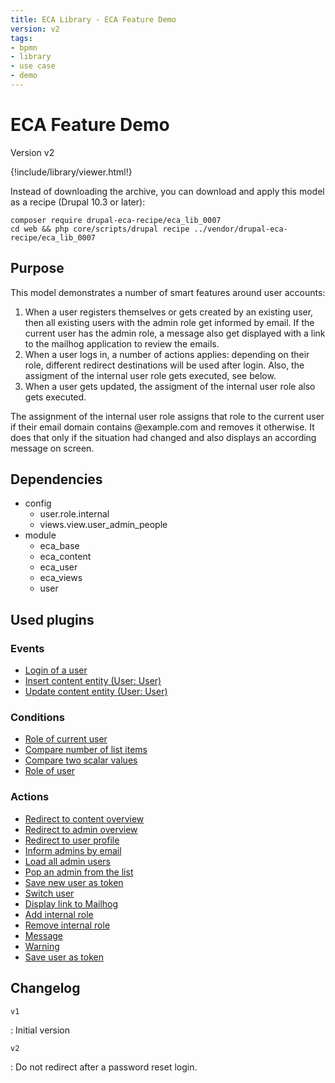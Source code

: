 ```yaml
---
title: ECA Library - ECA Feature Demo
version: v2
tags:
- bpmn
- library
- use case
- demo
---
```

# ECA Feature Demo

Version v2

<script>url='bpmn_io-eca_lib_0007.xml';archive='bpmn_io-eca_lib_0007.tar.gz'</script>
{!include/library/viewer.html!}

Instead of downloading the archive, you can download and apply this model as a recipe (Drupal 10.3 or later):

```shell
composer require drupal-eca-recipe/eca_lib_0007
cd web && php core/scripts/drupal recipe ../vendor/drupal-eca-recipe/eca_lib_0007
```

## Purpose

This model demonstrates a number of smart features around user accounts:

1. When a user registers themselves or gets created by an existing user, then all existing users with the admin role get informed by email. If the current user has the admin role, a message also get displayed with a link to the mailhog application to review the emails.
2. When a user logs in, a number of actions applies: depending on their role, different redirect destinations will be used after login. Also, the assigment of the internal user role gets executed, see below.
3. When a user gets updated, the assigment of the internal user role also gets executed.

The assignment of the internal user role assigns that role to the current user if their email domain contains @example.com and removes it otherwise. It does that only if the situation had changed and also displays an according message on screen.

## Dependencies

- config
    - user.role.internal
    - views.view.user_admin_people
- module
    - eca_base
    - eca_content
    - eca_user
    - eca_views
    - user

## Used plugins

### Events

- [Login of a user](/plugins/eca/user/events/user_login.md)
- [Insert content entity (User: User)](/plugins/eca/content/events/content_entity_insert.md)
- [Update content entity (User: User)](/plugins/eca/content/events/content_entity_update.md)

### Conditions

- [Role of current user](/plugins/eca/user/conditions/eca_current_user_role.md)
- [Compare number of list items](/plugins/eca/base/conditions/eca_count.md)
- [Compare two scalar values](/plugins/eca/base/conditions/eca_scalar.md)
- [Role of user](/plugins/eca/user/conditions/eca_user_role.md)

### Actions

- [Redirect to content overview](/plugins/core/actions/action_goto_action.md)
- [Redirect to admin overview](/plugins/core/actions/action_goto_action.md)
- [Redirect to
user profile](/plugins/core/actions/action_goto_action.md)
- [Inform admins by email](/plugins/core/actions/action_send_email_action.md)
- [Load all
admin users](/plugins/eca/views/actions/eca_views_query.md)
- [Pop an admin from the list](/plugins/eca/base/actions/eca_list_remove.md)
- [Save new user as token](/plugins/eca/base/actions/eca_token_set_value.md)
- [Switch user](/plugins/eca/user/actions/eca_switch_account.md)
- [Display link to Mailhog](/plugins/eca/base/actions/eca_warning_message.md)
- [Add internal role](/plugins/user/actions/user_add_role_action.md)
- [Remove internal role](/plugins/user/actions/user_remove_role_action.md)
- [Message](/plugins/core/actions/action_message_action.md)
- [Warning](/plugins/eca/base/actions/eca_warning_message.md)
- [Save user as token](/plugins/eca/base/actions/eca_token_set_value.md)

## Changelog

`v1`

:   Initial version

`v2`

:   Do not redirect after a password reset login.
